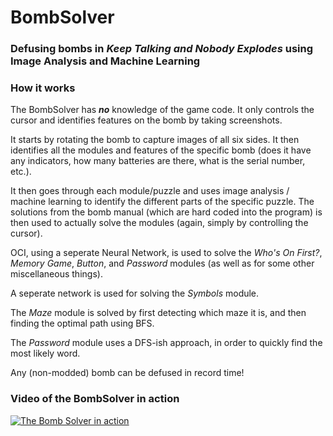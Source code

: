 # BombSolver
### Defusing bombs in *Keep Talking and Nobody Explodes* using Image Analysis and Machine Learning

### How it works
The BombSolver has ***no*** knowledge of the game code.
It only controls the cursor and identifies features on the bomb by taking screenshots.

It starts by rotating the bomb to capture images of all six sides.
It then identifies all the modules and features of the specific bomb
(does it have any indicators, how many batteries are there, what is the serial number, etc.).

It then goes through each module/puzzle and uses image analysis / machine learning to identify the different
parts of the specific puzzle. The solutions from the bomb manual (which are hard coded into the program) is then used to 
actually solve the modules (again, simply by controlling the cursor).

OCI, using a seperate Neural Network, is used to solve the *Who's On First?*, *Memory Game*, *Button*, and *Password* modules
(as well as for some other miscellaneous things).

A seperate network is used for solving the *Symbols* module.

The *Maze* module is solved by first detecting which maze it is, and then finding the optimal path using BFS.

The *Password* module uses a DFS-ish approach, in order to quickly find the most likely word.

Any (non-modded) bomb can be defused in record time!

### Video of the BombSolver in action
[![The Bomb Solver in action](https://img.youtube.com/vi/ciO1RNPe2g0/maxresdefault.jpg)](https://www.youtube.com/watch?v=ciO1RNPe2g0)
